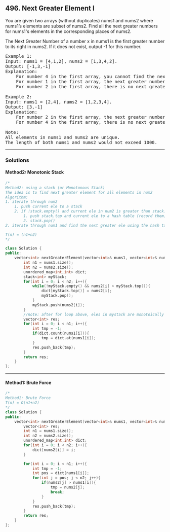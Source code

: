 ## 496. Next Greater Element I

You are given two arrays (without duplicates) nums1 and nums2 where nums1’s elements are subset of nums2. 
Find all the next greater numbers for nums1's elements in the corresponding places of nums2.

The Next Greater Number of a number x in nums1 is the first greater number to its right in nums2. If it does not exist, output -1 for this number.

<pre>
Example 1:
Input: nums1 = [4,1,2], nums2 = [1,3,4,2].
Output: [-1,3,-1]
Explanation:
    For number 4 in the first array, you cannot find the next greater number for it in the second array, so output -1.
    For number 1 in the first array, the next greater number for it in the second array is 3.
    For number 2 in the first array, there is no next greater number for it in the second array, so output -1.
    
Example 2:
Input: nums1 = [2,4], nums2 = [1,2,3,4].
Output: [3,-1]
Explanation:
    For number 2 in the first array, the next greater number for it in the second array is 3.
    For number 4 in the first array, there is no next greater number for it in the second array, so output -1.

Note:
All elements in nums1 and nums2 are unique.
The length of both nums1 and nums2 would not exceed 1000.
</pre>

-------------------------------------------------------------------------------------------
### Solutions

#### Method2: Monotonic Stack
```c++
/*
Method2: using a stack (or Monotonous Stack)
The idea is to find next greater element for all elements in num2
Algorithm:
1. iterate through num2
    1. push current ele to a stack
    2. if !stack.empty() and current ele in num2 is greater than stack.top():
        1. push stack.top and current ele to a hash table (record them)
        2. stack.pop()
2. iterate through num1 and find the next greater ele using the hash tabel

T(n) = (n1+n2)
*/

class Solution {
public:
    vector<int> nextGreaterElement(vector<int>& nums1, vector<int>& nums2) {
        int n1 = nums1.size();
        int n2 = nums2.size();
        unordered_map<int,int> dict;
        stack<int> myStack;
        for(int i = 0; i < n2; i++){
            while(!myStack.empty() && nums2[i] > myStack.top()){
                dict[myStack.top()] = nums2[i];
                myStack.pop();
            }
            myStack.push(nums2[i]);
        }
        //note: after for loop above, eles in mystack are monotoically decreassing
        vector<int> res;
        for(int i = 0; i < n1; i++){
            int tmp = -1;
            if(dict.count(nums1[i])){
                tmp = dict.at(nums1[i]);
            }
            res.push_back(tmp);
        }
        return res;
    }
};
```
-------------------------------------------------------------------------------------------
#### Method1: Brute Force
```c++
/*
Method1: Brute Force
T(n) = O(n1+n2)
*/
class Solution {
public:
    vector<int> nextGreaterElement(vector<int>& nums1, vector<int>& nums2) {
        vector<int> res;
        int n1 = nums1.size();
        int n2 = nums2.size();
        unordered_map<int,int> dict;
        for(int i = 0; i < n2; i++){
            dict[nums2[i]] = i;
        }

        for(int i = 0; i < n1; i++){
            int tmp = -1;
            int pos = dict[nums1[i]];
            for(int j = pos; j < n2; j++){
                if(nums2[j] > nums1[i]){
                    tmp = nums2[j];
                    break;
                }
            }
            res.push_back(tmp);
        }
        return res;
    }
};
```
